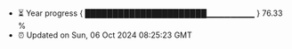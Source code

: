 - ⏳ Year progress { ██████████████████████▁▁▁▁▁▁▁▁ } 76.33 %
- ⏰ Updated on Sun, 06 Oct 2024 08:25:23 GMT

